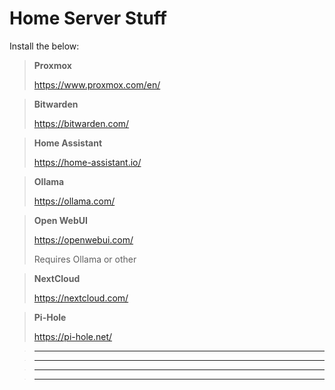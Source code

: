 # Home Server Stuff
Install the below:

> **Proxmox**
> 
> https://www.proxmox.com/en/

> **Bitwarden**
> 
> https://bitwarden.com/

> **Home Assistant**
> 
> https://home-assistant.io/

> **Ollama**
> 
> https://ollama.com/

> **Open WebUI**
> 
> https://openwebui.com/
> 
> Requires Ollama or other

> **NextCloud**
> 
> https://nextcloud.com/

> **Pi-Hole**
> 
> https://pi-hole.net/

> ****
> 
> 

> ****
> 
> 

> ****
> 


> ****
> 
